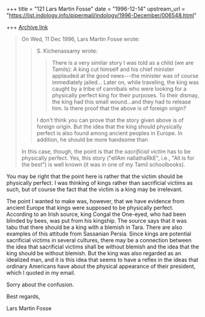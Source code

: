 +++
title = "121 Lars Martin Fosse"
date = "1996-12-14"
upstream_url = "https://list.indology.info/pipermail/indology/1996-December/006548.html"

+++
[Archive link](https://list.indology.info/pipermail/indology/1996-December/006548.html)


>
>On Wed, 11 Dec 1996, Lars Martin Fosse wrote:
>
>> S. Kichenassamy wrote:
>> >
>> >There is a very similar story I was told as a child (we are Tamils): A
>> >king cut himself and his chief minister applauded at the good news---the
>> >minister was of course immediately jailed...  Later on, while traveling,
>> >the king was caught by a tribe of cannibals who were looking for a
>> >physically perfect king for their purposes. To their dismay, the king had
>> >this small wound...and they had to release him. Is there proof that the
>> >above is of foreign origin? 
>> 
>> I don't think you can prove that the story given above is of foreign origin.
>> But the idea that the king should physically perfect is also found among
>> ancient peoples in Europe. In addition, he should be more handsome than
>
>
>In this case, though, the point is that the
>*sacrificial victim* has to be physically 
>perfect.  Yes, this story ("ellAm nallathaRkE", 
>i.e., "All is for the best") is well known (it 
>was in one of my Tamil schoolbooks).

You may be right that the point here is rather that the victim should be
physically perfect. I was thinking of kings rather than sacrificial victims
as such, but of course the fact that the victim is a king may be irrelevant. 

The point I wanted to make was, however, that we have evidence from ancient
Europe that kings were supposed to be physically perfect. According to an
Irish source, king Congal the One-eyed, who had been blinded by bees, was
put from his kingship. The source says that it was tabu that there should be
a king with a blemish in Tara. There are also examples of this attitude from
Sassanian Persia. Since kings are potential sacrificial victims in several
cultures, there may be a connection between the idea that sacrificial
victims shall be without blemish and the idea that the king should be
without blemish. But the king was also regarded as an idealized man, and it
is this idea that seems to have a reflex in the ideas that ordinary
Americans have about the physical appearance of their president, which I
quoted in my email.

Sorry about the confusion.

Best regards,

Lars Martin Fosse





